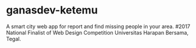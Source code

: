 # ganasdev-ketemu
A smart city web app for report and find missing people in your area.
#2017 National Finalist of Web Design Competition Universitas Harapan Bersama, Tegal.
